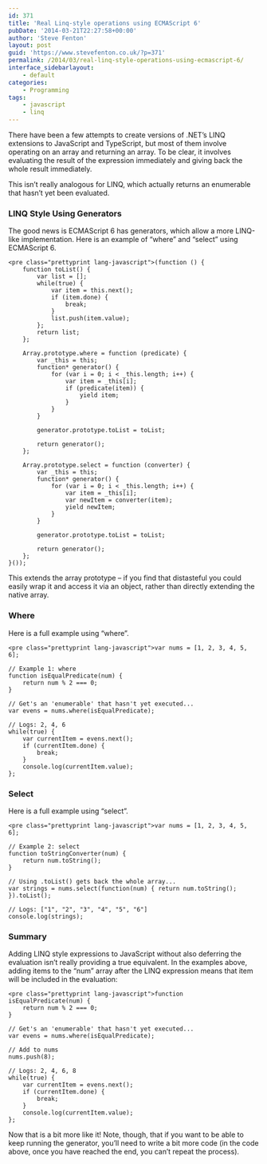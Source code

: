 ```yaml
---
id: 371
title: 'Real Linq-style operations using ECMAScript 6'
pubDate: '2014-03-21T22:27:58+00:00'
author: 'Steve Fenton'
layout: post
guid: 'https://www.stevefenton.co.uk/?p=371'
permalink: /2014/03/real-linq-style-operations-using-ecmascript-6/
interface_sidebarlayout:
    - default
categories:
    - Programming
tags:
    - javascript
    - linq
---
```


There have been a few attempts to create versions of .NET’s LINQ extensions to JavaScript and TypeScript, but most of them involve operating on an array and returning an array. To be clear, it involves evaluating the result of the expression immediately and giving back the whole result immediately.

This isn’t really analogous for LINQ, which actually returns an enumerable that hasn’t yet been evaluated.

### LINQ Style Using Generators

The good news is ECMAScript 6 has generators, which allow a more LINQ-like implementation. Here is an example of “where” and “select” using ECMAScript 6.

```
<pre class="prettyprint lang-javascript">(function () {
    function toList() {
        var list = [];
        while(true) {
            var item = this.next();
            if (item.done) {
                break;
            }
            list.push(item.value);
        };
        return list;
    };

    Array.prototype.where = function (predicate) {
        var _this = this;
        function* generator() {
            for (var i = 0; i < _this.length; i++) {
                var item = _this[i];
                if (predicate(item)) {
                    yield item;
                }
            }
        }
       
        generator.prototype.toList = toList;
       
        return generator();
    };

    Array.prototype.select = function (converter) {
        var _this = this;
        function* generator() {
            for (var i = 0; i < _this.length; i++) {
                var item = _this[i];
                var newItem = converter(item);
                yield newItem;
            }
        }
       
        generator.prototype.toList = toList;
       
        return generator();
    };
}());
```

This extends the array prototype – if you find that distasteful you could easily wrap it and access it via an object, rather than directly extending the native array.

### Where

Here is a full example using “where”.

```
<pre class="prettyprint lang-javascript">var nums = [1, 2, 3, 4, 5, 6];

// Example 1: where
function isEqualPredicate(num) {
    return num % 2 === 0;
}

// Get's an 'enumerable' that hasn't yet executed...
var evens = nums.where(isEqualPredicate);

// Logs: 2, 4, 6
while(true) {
    var currentItem = evens.next();
    if (currentItem.done) {
        break;
    }
    console.log(currentItem.value);
};
```

### Select

Here is a full example using “select”.

```
<pre class="prettyprint lang-javascript">var nums = [1, 2, 3, 4, 5, 6];

// Example 2: select
function toStringConverter(num) {
    return num.toString();
}

// Using .toList() gets back the whole array...
var strings = nums.select(function(num) { return num.toString(); }).toList();

// Logs: ["1", "2", "3", "4", "5", "6"]
console.log(strings);
```

### Summary

Adding LINQ style expressions to JavaScript without also deferring the evaluation isn’t really providing a true equivalent. In the examples above, adding items to the “num” array after the LINQ expression means that item will be included in the evaluation:

```
<pre class="prettyprint lang-javascript">function isEqualPredicate(num) {
    return num % 2 === 0;
}

// Get's an 'enumerable' that hasn't yet executed...
var evens = nums.where(isEqualPredicate);

// Add to nums
nums.push(8);

// Logs: 2, 4, 6, 8
while(true) {
    var currentItem = evens.next();
    if (currentItem.done) {
        break;
    }
    console.log(currentItem.value);
};
```

Now that is a bit more like it! Note, though, that if you want to be able to keep running the generator, you’ll need to write a bit more code (in the code above, once you have reached the end, you can’t repeat the process).